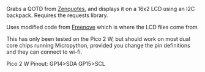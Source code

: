 Grabs a QOTD from [Zenquotes](https://zenquotes.io/api/today), and displays it on a 16x2 LCD using an I2C backpack. Requires the requests library. 

Uses modified code from [Freenove](https://github.com/Freenove/Freenove_Super_Starter_Kit_for_Raspberry_Pi_Pico) which is where the LCD files come from.

This has only been tested on the Pico 2 W, but should work on most dual core chips running Micropython, provided you change the pin definitions and they can connect to wi-fi.

Pico 2 W Pinout: 
GP14>SDA
GP15>SCL
